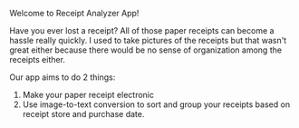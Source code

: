 Welcome to Receipt Analyzer App!

Have you ever lost a receipt? All of those paper receipts can become a hassle really quickly. 
I used to take pictures of the receipts but that wasn't great either because there would be no sense of organization among the receipts either.

Our app aims to do 2 things:
1) Make your paper receipt electronic
2) Use image-to-text conversion to sort and group your receipts based on receipt store and purchase date.
